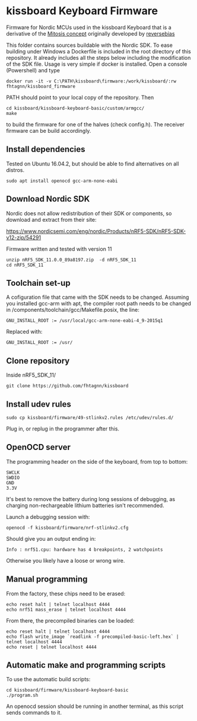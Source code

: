 # kissboard Keyboard Firmware
Firmware for Nordic MCUs used in the kissboard Keyboard that is a derivative of the [Mitosis concept](https://github.com/reversebias/mitosis) originally developed by [reversebias](https://github.com/reversebias)

This folder contains sources buildable with the Nordic SDK. To ease building under Windows a Dockerfile is included in the root directory of this repository. It already includes all the steps below including the modification of the SDK file. Usage is very simple if docker is installed. Open a console (Powershell) and type

```docker
docker run -it -v C:\PATH\kissboard\firmware:/work/kissboard/:rw fhtagnn/kissboard_firmware
```

PATH should point to your local copy of the repository. Then 

```
cd kissboard/kissboard-keyboard-basic/custom/armgcc/
make
```

to build the firmware for one of the halves (check config.h). The receiver firmware can be build accordingly.

## Install dependencies

Tested on Ubuntu 16.04.2, but should be able to find alternatives on all distros. 

```
sudo apt install openocd gcc-arm-none-eabi
```

## Download Nordic SDK

Nordic does not allow redistribution of their SDK or components, so download and extract from their site:

https://www.nordicsemi.com/eng/nordic/Products/nRF5-SDK/nRF5-SDK-v12-zip/54291

Firmware written and tested with version 11

```
unzip nRF5_SDK_11.0.0_89a8197.zip  -d nRF5_SDK_11
cd nRF5_SDK_11
```

## Toolchain set-up

A cofiguration file that came with the SDK needs to be changed. Assuming you installed gcc-arm with apt, the compiler root path needs to be changed in /components/toolchain/gcc/Makefile.posix, the line:
```
GNU_INSTALL_ROOT := /usr/local/gcc-arm-none-eabi-4_9-2015q1
```
Replaced with:
```
GNU_INSTALL_ROOT := /usr/
```

## Clone repository
Inside nRF5_SDK_11/
```
git clone https://github.com/fhtagnn/kissboard
```

## Install udev rules
```
sudo cp kissboard/firmware/49-stlinkv2.rules /etc/udev/rules.d/
```
Plug in, or replug in the programmer after this.

## OpenOCD server
The programming header on the side of the keyboard, from top to bottom:
```
SWCLK
SWDIO
GND
3.3V
```
It's best to remove the battery during long sessions of debugging, as charging non-rechargeable lithium batteries isn't recommended.

Launch a debugging session with:
```
openocd -f kissboard/firmware/nrf-stlinkv2.cfg
```
Should give you an output ending in:
```
Info : nrf51.cpu: hardware has 4 breakpoints, 2 watchpoints
```
Otherwise you likely have a loose or wrong wire.


## Manual programming
From the factory, these chips need to be erased:
```
echo reset halt | telnet localhost 4444
echo nrf51 mass_erase | telnet localhost 4444
```
From there, the precompiled binaries can be loaded:
```
echo reset halt | telnet localhost 4444
echo flash write_image `readlink -f precompiled-basic-left.hex` | telnet localhost 4444
echo reset | telnet localhost 4444
```

## Automatic make and programming scripts
To use the automatic build scripts:
```
cd kissboard/firmware/kissboard-keyboard-basic
./program.sh
```
An openocd session should be running in another terminal, as this script sends commands to it.



















